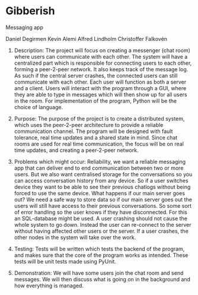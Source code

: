 # Gibberish
Messaging app

Daniel Degirmen
Kevin Alemi
Alfred Lindholm
Christoffer Falkovén

1. Description:
The project will focus on creating a messenger (chat room) where users can communicate with
each other. The system will have a centralized part which is responsible for connecting users to
each other, forming a peer-2-peer network. It also keeps track of the message log. As such if the
central server crashes, the connected users can still communicate with each other. Each user will
function as both a server and a client. Users will interact with the program through a GUI, where
they are able to type in messages which will then show up for all users in the room. For
implementation of the program, Python will be the choice of language.

2. Purpose:
The purpose of the project is to create a distributed system, which uses the peer-2-peer
architecture to provide a reliable communication channel. The program will be designed with
fault tolerance, real time updates and a shared state in mind. Since chat rooms are used for real
time communication, the focus will be on real time updates, and creating a peer-2-peer network.

3. Problems which might occur:
Reliability, we want a reliable messaging app that can deliver end to end communication
between two or more users. But we also want centralised storage for the conversations so you
can access conversation history from any device. So if a user switches device they want to be
able to see their previous chatlogs without being forced to use the same device.
What happens if our main server goes out? We need a safe way to store data so if our main
server goes out the users will still have access to their previous conversations. So some sort of
error handling so the user knows if they have disconnected. For this an SQL-database might be
used.
A user crashing should not cause the whole system to go down. Instead the user can re-connect
to the server without having affected other users or the server. If a user crashes, the other nodes
in the system will take over the work.

4. Testing:
Tests will be written which tests the backend of the program, and makes sure that the core of the
program works as intended. These tests will be unit tests made using PyUnit.

5. Demonstration:
We will have some users join the chat room and send messages. We will then discuss what is
going on in the background and how everything is managed.
